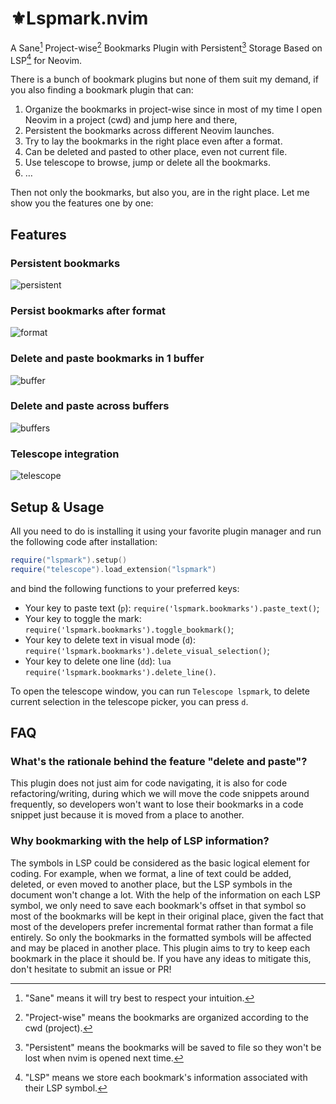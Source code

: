 # ⚜️Lspmark.nvim

A Sane[^1] Project-wise[^2] Bookmarks Plugin with Persistent[^3] Storage Based on LSP[^4] for Neovim.

There is a bunch of bookmark plugins but none of them suit my demand, if you also finding a bookmark plugin that can:

1. Organize the bookmarks in project-wise since in most of my time I open Neovim in a project (cwd) and jump here and there,
2. Persistent the bookmarks across different Neovim launches.
3. Try to lay the bookmarks in the right place even after a format.
4. Can be deleted and pasted to other place, even not current file.
5. Use telescope to browse, jump or delete all the bookmarks.
6. …

Then not only the bookmarks, but also you, are in the right place. Let me show you the features one by one:

## Features

### Persistent bookmarks

![persistent](https://github.com/tristone13th/lspmark.nvim/assets/17382962/b23b3c5a-b489-45c5-b5a3-afbc57590c47)

### Persist bookmarks after format

![format](https://github.com/tristone13th/lspmark.nvim/assets/17382962/cdf24f0f-e2c5-49b3-82c2-94295c51d64c)

### Delete and paste bookmarks in 1 buffer

![buffer](https://github.com/tristone13th/lspmark.nvim/assets/17382962/6639c3c6-7900-40b8-b681-c3f48255a016)

### Delete and paste across buffers

![buffers](https://github.com/tristone13th/lspmark.nvim/assets/17382962/6447be15-860e-405e-ad4d-f1cd997dd94a)

### Telescope integration

![telescope](https://github.com/tristone13th/lspmark.nvim/assets/17382962/9944a07c-6d29-4a4c-a473-9d088f9902c3)

## Setup & Usage

All you need to do is installing it using your favorite plugin manager and run the following code after installation:

```lua
require("lspmark").setup()
require("telescope").load_extension("lspmark")
```

and bind the following functions to your preferred keys:

- Your key to paste text (`p`): `require('lspmark.bookmarks').paste_text()`;
- Your key to toggle the mark: `require('lspmark.bookmarks').toggle_bookmark()`;
- Your key to delete text in visual mode (`d`): `require('lspmark.bookmarks').delete_visual_selection()`;
- Your key to delete one line (`dd`): `lua require('lspmark.bookmarks').delete_line()`.

To open the telescope window, you can run `Telescope lspmark`, to delete current selection in the telescope picker, you can press `d`.

## FAQ

### What's the rationale behind the feature "delete and paste"?

This plugin does not just aim for code navigating, it is also for code refactoring/writing, during which we will move the code snippets around frequently, so developers won't want to lose their bookmarks in a code snippet just because it is moved from a place to another.

### Why bookmarking with the help of LSP information?

The symbols in LSP could be considered as the basic logical element for coding. For example, when we format, a line of text could be added, deleted, or even moved to another place, but the LSP symbols in the document won't change a lot. With the help of the information on each LSP symbol, we only need to save each bookmark's offset in that symbol so most of the bookmarks will be kept in their original place, given the fact that most of the developers prefer incremental format rather than format a file entirely. So only the bookmarks in the formatted symbols will be affected and may be placed in another place. This plugin aims to try to keep each bookmark in the place it should be. If you have any ideas to mitigate this, don't hesitate to submit an issue or PR!

[^1]: "Sane" means it will try best to respect your intuition.
[^2]: "Project-wise" means the bookmarks are organized according to the cwd (project).
[^3]: "Persistent" means the bookmarks will be saved to file so they won't be lost when nvim is opened next time.
[^4]: "LSP" means we store each bookmark's information associated with their LSP symbol.

